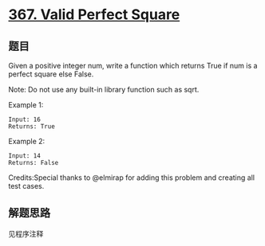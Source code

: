 # [367. Valid Perfect Square](https://leetcode.com/problems/valid-perfect-square/)

## 题目

Given a positive integer num, write a function which returns True if num is a perfect square else False.

Note: Do not use any built-in library function such as sqrt.

Example 1:

```text
Input: 16
Returns: True
```

Example 2:

```text
Input: 14
Returns: False
```

Credits:Special thanks to @elmirap for adding this problem and creating all test cases.

## 解题思路

见程序注释
